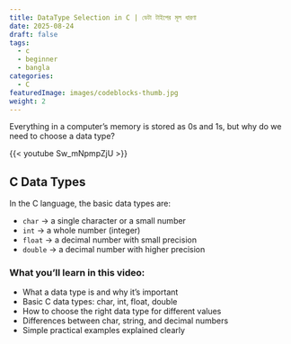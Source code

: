 ```yaml
---
title: DataType Selection in C | ডেটা টাইপের মূল ধারণা
date: 2025-08-24
draft: false
tags:
  - c
  - beginner
  - bangla
categories:
  - C
featuredImage: images/codeblocks-thumb.jpg
weight: 2
---
```


Everything in a computer’s memory is stored as 0s and 1s, but why do we need to choose a data type?

{{< youtube Sw_mNpmpZjU >}}

## C Data Types

In the C language, the basic data types are:

- `char` → a single character or a small number
- `int` → a whole number (integer)
- `float` → a decimal number with small precision
- `double` → a decimal number with higher precision

### What you’ll learn in this video:

- What a data type is and why it’s important
- Basic C data types: char, int, float, double
- How to choose the right data type for different values
- Differences between char, string, and decimal numbers
- Simple practical examples explained clearly
